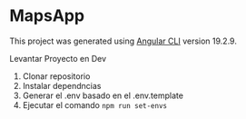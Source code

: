 # MapsApp

This project was generated using [Angular CLI](https://github.com/angular/angular-cli) version 19.2.9.

 Levantar Proyecto en Dev

1. Clonar repositorio
2. Instalar dependncias
3. Generar el .env basado en el .env.template
4.  Ejecutar el comando ```npm run set-envs```
